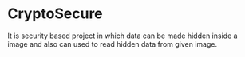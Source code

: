 # CryptoSecure
It is security based project in which data can be made hidden inside a image and also can used to read hidden data from given image.
